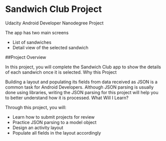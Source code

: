 # Sandwich Club Project
Udacity Android Developer Nanodegree Project

The app has two main screens
- List of sandwiches
- Detail view of the selected sandwich

##Project Overview

In this project, you will complete the Sandwich Club app to show the details of each sandwich once it is selected.
Why this Project

Building a layout and populating its fields from data received as JSON is a common task for Android Developers. Although JSON parsing is usually done using libraries, writing the JSON parsing for this project will help you to better understand how it is processed.
What Will I Learn?

Through this project, you will:

-  Learn how to submit projects for review
-  Practice JSON parsing to a model object
-  Design an activity layout
-  Populate all fields in the layout accordingly


